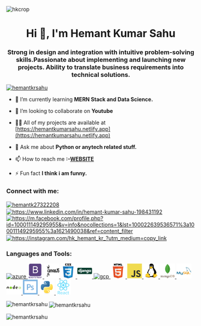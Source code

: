 ![hkcrop](https://user-images.githubusercontent.com/86516273/123938053-6498ac80-d9b4-11eb-8fa3-25d8a8126e00.jpeg)
<h1 align="center">Hi 👋, I'm Hemant Kumar Sahu</h1>
<h3 align="center">Strong in design and integration with intuitive problem-solving skills.Passionate about implementing and launching new projects. Ability to translate business requirements into technical solutions.</h3>

<p align="left"> <a href="https://github.com/ryo-ma/github-profile-trophy"><img src="https://github-profile-trophy.vercel.app/?username=hemantkrsahu" alt="hemantkrsahu" /></a> </p>

- 🌱 I’m currently learning **MERN Stack and Data Science.**

- 👯 I’m looking to collaborate on **Youtube**

- 👨‍💻 All of my projects are available at [https://hemantkumarsahu.netlify.app](https://hemantkumarsahu.netlify.app)

- 💬 Ask me about **Python or anytech related stuff.**

- 📫 How to reach me **:-[WEBSITE](https://hemantkumarsahu.netlify.app)**

- ⚡ Fun fact **I think i am funny.**

<h3 align="left">Connect with me:</h3>
<p align="left">
<a href="https://twitter.com/hemantk27322208" target="blank"><img align="center" src="https://raw.githubusercontent.com/rahuldkjain/github-profile-readme-generator/master/src/images/icons/Social/twitter.svg" alt="hemantk27322208" height="30" width="40" /></a>
<a href="https://linkedin.com/in/https://www.linkedin.com/in/hemant-kumar-sahu-198431192" target="blank"><img align="center" src="https://raw.githubusercontent.com/rahuldkjain/github-profile-readme-generator/master/src/images/icons/Social/linked-in-alt.svg" alt="https://www.linkedin.com/in/hemant-kumar-sahu-198431192" height="30" width="40" /></a>
<a href="https://fb.com/https://m.facebook.com/profile.php?id=100011149295955&v=info&nocollections=1&lst=100022639536571%3a100011149295955%3a1621490038&ref=content_filter" target="blank"><img align="center" src="https://raw.githubusercontent.com/rahuldkjain/github-profile-readme-generator/master/src/images/icons/Social/facebook.svg" alt="https://m.facebook.com/profile.php?id=100011149295955&v=info&nocollections=1&lst=100022639536571%3a100011149295955%3a1621490038&ref=content_filter" height="30" width="40" /></a>
<a href="https://instagram.com/https://instagram.com/hk_hemant_kr_?utm_medium=copy_link" target="blank"><img align="center" src="https://raw.githubusercontent.com/rahuldkjain/github-profile-readme-generator/master/src/images/icons/Social/instagram.svg" alt="https://instagram.com/hk_hemant_kr_?utm_medium=copy_link" height="30" width="40" /></a>
</p>

<h3 align="left">Languages and Tools:</h3>
<p align="left"> <a href="https://azure.microsoft.com/en-in/" target="_blank"> <img src="https://www.vectorlogo.zone/logos/microsoft_azure/microsoft_azure-icon.svg" alt="azure" width="40" height="40"/> </a> <a href="https://getbootstrap.com" target="_blank"> <img src="https://raw.githubusercontent.com/devicons/devicon/master/icons/bootstrap/bootstrap-plain-wordmark.svg" alt="bootstrap" width="40" height="40"/> </a> <a href="https://canvasjs.com" target="_blank"> <img src="https://raw.githubusercontent.com/Hardik0307/Hardik0307/master/assets/canvasjs-charts.svg" alt="canvasjs" width="40" height="40"/> </a> <a href="https://www.w3schools.com/css/" target="_blank"> <img src="https://raw.githubusercontent.com/devicons/devicon/master/icons/css3/css3-original-wordmark.svg" alt="css3" width="40" height="40"/> </a> <a href="https://www.djangoproject.com/" target="_blank"> <img src="https://raw.githubusercontent.com/devicons/devicon/master/icons/django/django-original.svg" alt="django" width="40" height="40"/> </a> <a href="https://cloud.google.com" target="_blank"> <img src="https://www.vectorlogo.zone/logos/google_cloud/google_cloud-icon.svg" alt="gcp" width="40" height="40"/> </a> <a href="https://www.w3.org/html/" target="_blank"> <img src="https://raw.githubusercontent.com/devicons/devicon/master/icons/html5/html5-original-wordmark.svg" alt="html5" width="40" height="40"/> </a> <a href="https://developer.mozilla.org/en-US/docs/Web/JavaScript" target="_blank"> <img src="https://raw.githubusercontent.com/devicons/devicon/master/icons/javascript/javascript-original.svg" alt="javascript" width="40" height="40"/> </a> <a href="https://www.linux.org/" target="_blank"> <img src="https://raw.githubusercontent.com/devicons/devicon/master/icons/linux/linux-original.svg" alt="linux" width="40" height="40"/> </a> <a href="https://www.mongodb.com/" target="_blank"> <img src="https://raw.githubusercontent.com/devicons/devicon/master/icons/mongodb/mongodb-original-wordmark.svg" alt="mongodb" width="40" height="40"/> </a> <a href="https://www.mysql.com/" target="_blank"> <img src="https://raw.githubusercontent.com/devicons/devicon/master/icons/mysql/mysql-original-wordmark.svg" alt="mysql" width="40" height="40"/> </a> <a href="https://nodejs.org" target="_blank"> <img src="https://raw.githubusercontent.com/devicons/devicon/master/icons/nodejs/nodejs-original-wordmark.svg" alt="nodejs" width="40" height="40"/> </a> <a href="https://www.photoshop.com/en" target="_blank"> <img src="https://raw.githubusercontent.com/devicons/devicon/master/icons/photoshop/photoshop-line.svg" alt="photoshop" width="40" height="40"/> </a> <a href="https://www.python.org" target="_blank"> <img src="https://raw.githubusercontent.com/devicons/devicon/master/icons/python/python-original.svg" alt="python" width="40" height="40"/> </a> <a href="https://reactjs.org/" target="_blank"> <img src="https://raw.githubusercontent.com/devicons/devicon/master/icons/react/react-original-wordmark.svg" alt="react" width="40" height="40"/> </a> </p>

<p><img align="left" src="https://github-readme-stats.vercel.app/api/top-langs?username=hemantkrsahu&show_icons=true&locale=en&layout=compact" alt="hemantkrsahu" /></p>

<p>&nbsp;<img align="center" src="https://github-readme-stats.vercel.app/api?username=hemantkrsahu&show_icons=true&locale=en" alt="hemantkrsahu" /></p>

<p><img align="center" src="https://github-readme-streak-stats.herokuapp.com/?user=hemantkrsahu&" alt="hemantkrsahu" /></p>
